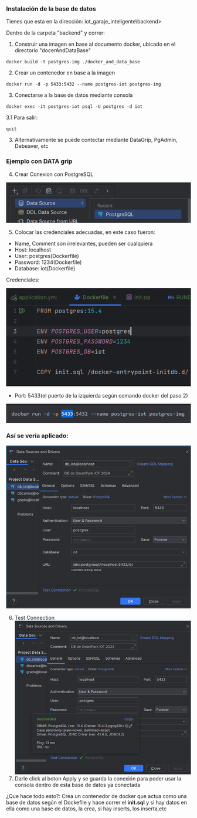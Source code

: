 ### Instalación de la base de datos

Tienes que esta en la dirección:
iot_garaje_inteligente\backend>

Dentro de la carpeta "backend" y correr:

1. Construir una imagen en base al documento docker, ubicado en el directorio "docerAndDataBase"

```
docker build -t postgres-img ./docker_and_data_base
```

2. Crear un contenedor en base a la imagen

```
docker run -d -p 5433:5432 --name postgres-iot postgres-img
```

3. Conectarse a la base de datos mediante consola

```
docker exec -it postgres-iot psql -U postgres -d iot
```

3.1 Para salir:
```
quit
```

3. Alternativamente se puede contectar mediante DataGrip, PgAdmin, Debeaver, etc

### Ejemplo con DATA grip
4. Crear Conexion con PostgreSQL

![imgs/imginitial.png](imgs/imginitial.png)

5. Colocar las credenciales adecuadas, en este caso fueron:
- Name, Comment son irrelevantes, pueden ser cualquiera
- Host: localhost
- User: postgres(Dockerfile)
- Password: 1234(Dockerfile)
- Database: iot(Dockerfile)

Credenciales:

![imgs/img_1.png](imgs/img_1.png)
- Port: 5433(el puerto de la izquierda según comando docker del paso 2)

![imgs/img_2.png](imgs/img_2.png)
 

### Así se vería aplicado:

![imgs/img.png](imgs/img.png)

6.  Test Connection
![imgs/img_3.png](imgs/img_3.png)
7. Darle click al boton Apply y se guarda la conexión para poder usar la consola dentro de esta base de datos ya conectada

¿Que hace todo esto?:
  Crea un contenedor de docker que actua como una base de datos según el Dockefile y hace correr el **init.sql** y si hay
  datos en ella como una base de datos, la crea, si hay inserts, los inserta,etc

